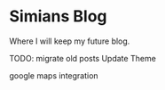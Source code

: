 # Simians Blog

Where I will keep my future blog.

TODO: 
migrate old posts
Update Theme

google maps integration